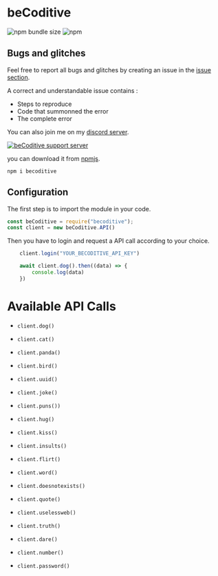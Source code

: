 # beCoditive

![npm bundle size](https://img.shields.io/bundlephobia/min/becoditive)
![npm](https://img.shields.io/npm/v/becoditive)

## Bugs and glitches
Feel free to report all bugs and glitches by creating an issue in the [issue section](https://github.com/beCoditive/beCoditive-API/issues/new).

A correct and understandable issue contains :

- Steps to reproduce
- Code that summonned the error
- The complete error

You can also join me on my [discord server](https://discord.gg/BgWv28uQD4).

<a href="https://discord.gg/BgWv28uQD4"><img src="https://discord.com/api/guilds/760922672519184384/widget.png" alt="beCoditive support server"/></a>

you can download it from <a href="https://www.npmjs.com/package/becoditive">npmjs</a>.

```cli
npm i becoditive
```

## Configuration

The first step is to import the module in your code.

```js
const beCoditive = require("becoditive");
const client = new beCoditive.API()
```

Then you have to login and request a API call according to your choice.

```js
    client.login("YOUR_BECODITIVE_API_KEY")

    await client.dog().then((data) => {
        console.log(data)
    })
````

# Available API Calls

- ``client.dog()``

- ``client.cat()``

- ``client.panda()``

- ``client.bird()``

- ``client.uuid()``

- ``client.joke()``

- ``client.puns())``

- ``client.hug()``

- ``client.kiss()``

- ``client.insults()``

- ``client.flirt()``

- ``client.word()``

- ``client.doesnotexists()``

- ``client.quote()``

- ``client.uselessweb()``

- ``client.truth()``

- ``client.dare()``

- ``client.number()``

- ``client.password()``
